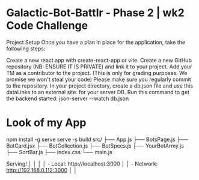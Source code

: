# Galactic-Bot-Battlr - Phase 2 | wk2 Code Challenge 
Project Setup
Once you have a plan in place for the application, take the following steps:

Create a new react app with create-react-app or vite.
Create a new GitHub repository (NB: ENSURE IT IS PRIVATE) and link it to your project.
Add your TM as a contributor to the project. (This is only for grading purposes. We promise we won't steal your code)
Please make sure you regularly commit to the repository.
In your project directory, create a db.json file and use this dataLinks to an external site. for your server DB.
Run this command to get the backend started:
json-server --watch db.json
# Look of my App
npm install -g serve
serve -s build
src/
├── App.js
├── BotsPage.js
├── BotCard.jsx
├── BotCollection.js
├── BotSpecs.js
├── YourBotArmy.js
├── SortBar.js
  ├── index.css
  └── main.js

   Serving!                                │
   │                                           │
   │   - Local:    http://localhost:3000       │
   │   - Network:  http://192.168.0.112:3000   │
   │                                          
